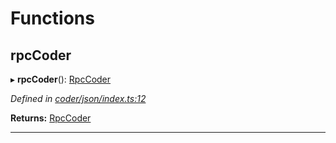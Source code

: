 

# Functions

<a id="rpccoder"></a>

##  rpcCoder

▸ **rpcCoder**(): [RpcCoder](_coder_json_types_d_.md#rpccoder)

*Defined in [coder/json/index.ts:12](https://github.com/polkadot-js/api/blob/1e9b69c/packages/rpc-provider/src/coder/json/index.ts#L12)*

**Returns:** [RpcCoder](_coder_json_types_d_.md#rpccoder)

___

